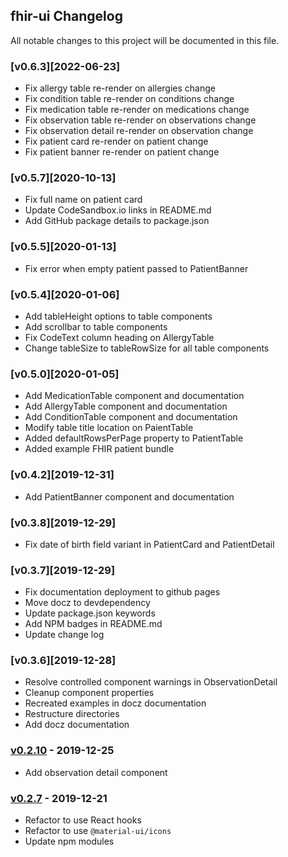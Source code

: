 ## fhir-ui Changelog

All notable changes to this project will be documented in this file.

### [v0.6.3][2022-06-23]

- Fix allergy table re-render on allergies change
- Fix condition table re-render on conditions change
- Fix medication table re-render on medications change
- Fix observation table re-render on observations change
- Fix observation detail re-render on observation change
- Fix patient card re-render on patient change
- Fix patient banner re-render on patient change
### [v0.5.7][2020-10-13]

- Fix full name on patient card
- Update CodeSandbox.io links in README.md
- Add GitHub package details to package.json

### [v0.5.5][2020-01-13]

- Fix error when empty patient passed to PatientBanner

### [v0.5.4][2020-01-06]

- Add tableHeight options to table components
- Add scrollbar to table components
- Fix CodeText column heading on AllergyTable
- Change tableSize to tableRowSize for all table components

### [v0.5.0][2020-01-05]

- Add MedicationTable component and documentation
- Add AllergyTable component and documentation
- Add ConditionTable component and documentation
- Modify table title location on PaientTable
- Added defaultRowsPerPage property to PatientTable
- Added example FHIR patient bundle

### [v0.4.2][2019-12-31]

- Add PatientBanner component and documentation

### [v0.3.8][2019-12-29]

- Fix date of birth field variant in PatientCard and PatientDetail

### [v0.3.7][2019-12-29]

- Fix documentation deployment to github pages
- Move docz to devdependency
- Update package.json keywords
- Add NPM badges in README.md
- Update change log

### [v0.3.6][2019-12-28]

- Resolve controlled component warnings in ObservationDetail
- Cleanup component properties
- Recreated examples in docz documentation
- Restructure directories
- Add docz documentation

### [v0.2.10] - 2019-12-25

- Add observation detail component

### [v0.2.7] - 2019-12-21

- Refactor to use React hooks
- Refactor to use `@material-ui/icons`
- Update npm modules

[unreleased]: https://github.com/healthintellect/fhir-ui/compare/v0.3.7...HEAD
[v0.3.6]: https://github.com/healthintellect/fhir-ui/compare/v0.3.6...v0.3.7
[v0.3.6]: https://github.com/healthintellect/fhir-ui/compare/v0.2.10...v0.3.6
[v0.2.10]: https://github.com/healthintellect/fhir-ui/compare/v0.2.9...v0.2.10
[v0.2.9]: https://github.com/healthintellect/fhir-ui/compare/v0.2.8...v0.2.9
[v0.2.8]: https://github.com/healthintellect/fhir-ui/compare/v0.2.7...v0.2.8
[v0.2.7]: https://github.com/healthintellect/fhir-ui/compare/v0.1.1...v0.2.7
